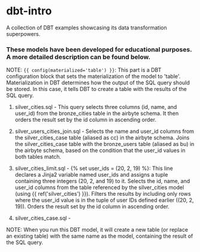 # dbt-intro
A collection of DBT examples showcasing its data transformation superpowers.


### These models have been developed for educational purposes. A more detailed description can be found below.

NOTE: `{{ config(materialized='table') }}`: This part is a DBT configuration block that sets the materialization of the model to 'table'. Materialization in DBT determines how the output of the SQL query should be stored. In this case, it tells DBT to create a table with the results of the SQL query.

1. silver_cities.sql - This query selects three columns (id, name, and user_id) from the bronze_cities table in the airbyte schema. It then orders the result set by the id column in ascending order.

2. silver_users_cities_join.sql - Selects the name and user_id columns from the silver_cities_case table (aliased as cc) in the airbyte schema. Joins the silver_cities_case table with the bronze_users table (aliased as bu) in the airbyte schema, based on the condition that the user_id values in both tables match.

3. silver_cities_limit.sql - {% set user_ids = (20, 2, 19) %}: This line declares a Jinja2 variable named user_ids and assigns a tuple containing three integers (20, 2, and 19) to it. Selects the id, name, and user_id columns from the table referenced by the silver_cities model (using {{ ref('silver_cities') }}). Filters the results by including only rows where the user_id value is in the tuple of user IDs defined earlier ((20, 2, 19)). Orders the result set by the id column in ascending order.

4. silver_cities_case.sql - 


NOTE: When you run this DBT model, it will create a new table (or replace an existing table) with the same name as the model, containing the result of the SQL query.
